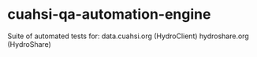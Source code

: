 # cuahsi-qa-automation-engine
Suite of automated tests for:
data.cuahsi.org (HydroClient)
hydroshare.org (HydroShare)
